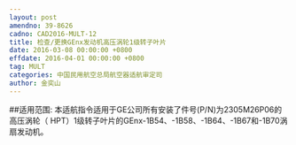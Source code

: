 ```yaml
---
layout: post
amendno: 39-8626
cadno: CAD2016-MULT-12
title: 检查/更换GEnx发动机高压涡轮1级转子叶片
date: 2016-03-08 00:00:00 +0800
effdate: 2016-04-01 00:00:00 +0800
tag: MULT
categories: 中国民用航空总局航空器适航审定司
author: 金奕山
---
```


##适用范围:
本适航指令适用于GE公司所有安装了件号(P/N)为2305M26P06的高压涡轮（ HPT）1级转子叶片的GEnx-1B54、-1B58、-1B64、-1B67和-1B70涡扇发动机。


